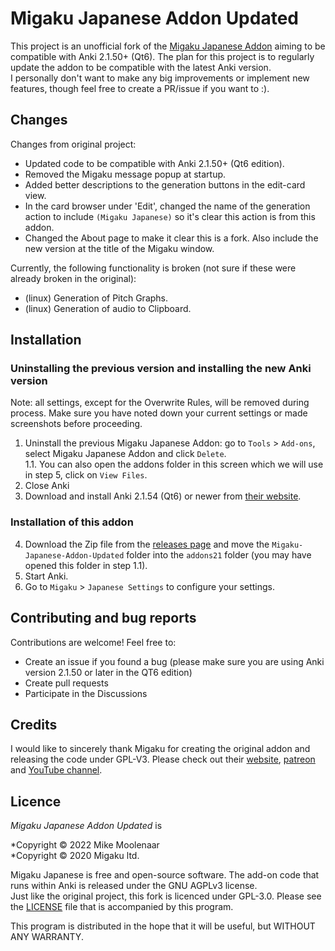 # Migaku Japanese Addon Updated
This project is an unofficial fork of the [Migaku Japanese Addon](https://github.com/migaku-official/Migaku-Japanese-Addon) aiming to be compatible with Anki 2.1.50+ (Qt6).
The plan for this project is to regularly update the addon to be compatible with the latest Anki version.   
I personally don't want to make any big improvements or implement new features, though feel free to create a PR/issue if you want to :).

## Changes
Changes from original project:
- Updated code to be compatible with Anki 2.1.50+ (Qt6 edition).
- Removed the Migaku message popup at startup.
- Added better descriptions to the generation buttons in the edit-card view.
- In the card browser under 'Edit', changed the name of the generation action to include `(Migaku Japanese)` so it's clear this action is from this addon.
- Changed the About page to make it clear this is a fork. Also include the new version at the title of the Migaku window.

Currently, the following functionality is broken (not sure if these were already broken in the original):
- (linux) Generation of Pitch Graphs.
- (linux) Generation of audio to Clipboard.

## Installation
### Uninstalling the previous version and installing the new Anki version
Note: all settings, except for the Overwrite Rules, will be removed during process. Make sure you have noted down your current settings or made screenshots before
proceeding.
1. Uninstall the previous Migaku Japanese Addon: go to `Tools` > `Add-ons`, select Migaku Japanese Addon and click `Delete`.  
1.1. You can also open the addons folder in this screen which we will use in step 5, click on `View Files`.
2. Close Anki
3. Download and install Anki 2.1.54 (Qt6) or newer from [their website](https://apps.ankiweb.net/).

### Installation of this addon
4. Download the Zip file from the [releases page](https://github.com/MikeMoolenaar/Migaku-Japanese-Addon-Updated/releases) and move the `Migaku-Japanese-Addon-Updated` folder into the `addons21` folder (you may have opened this folder in step 1.1).
5. Start Anki.
6. Go to `Migaku` > `Japanese Settings` to configure your settings.

## Contributing and bug reports
Contributions are welcome! Feel free to:
- Create an issue if you found a bug (please make sure you are using Anki version 2.1.50 or later in the QT6 edition)
- Create pull requests
- Participate in the Discussions 

## Credits
I would like to sincerely thank Migaku for creating the original addon and releasing the code under GPL-V3. 
Please check out their [website](https://www.migaku.io/), [patreon](https://www.patreon.com/Migaku) and [YouTube channel](https://www.youtube.com/c/ImmersewithMigaku).

## Licence
*Migaku Japanese Addon Updated* is

*Copyright © 2022 Mike Moolenaar  
*Copyright © 2020 Migaku ltd.

Migaku Japanese is free and open-source software. The add-on code that runs within Anki is released under the GNU AGPLv3 license.  
Just like the original project, this fork is licenced under GPL-3.0. Please see the [LICENSE](https://github.com/MikeMoolenaar/Migaku-Japanese-Addon/blob/master/LICENSE) file that is accompanied by this program.

This program is distributed in the hope that it will be useful, but WITHOUT ANY WARRANTY.